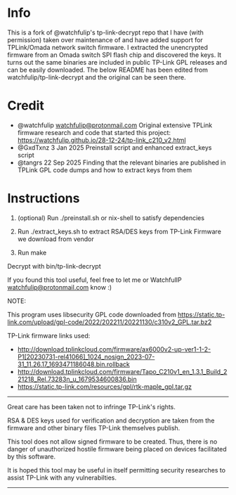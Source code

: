 # Info
This is a fork of @watchfulip's tp-link-decrypt repo that I have (with permission) taken over maintenance of and have added support for TPLink/Omada network switch firmware.
I extracted the unencrypted firmware from an Omada switch SPI flash chip and discovered the keys. It turns out the same binaries are included in public TP-Link GPL releases and can be easily downloaded.
The below README has been edited from watchfulip/tp-link-decrypt and the original can be seen there.

# Credit
- @watchfulip watchfulip@protonmail.com Original extensive TPLink firmware research and code that started this project: https://watchfulip.github.io/28-12-24/tp-link_c210_v2.html
- @GxdTxnz 3 Jan 2025 Preinstall script and enhanced extract_keys script
- @tangrs 22 Sep 2025 Finding that the relevant binaries are published in TPLink GPL code dumps and how to extract keys from them

# Instructions
1.  (optional)  Run ./preinstall.sh or nix-shell to satisfy dependencies

2.  Run ./extract_keys.sh  to extract RSA/DES keys from TP-Link Firmware we download from vendor

3.  Run make

Decrypt with   bin/tp-link-decrypt <fw file>

If you found this tool useful, feel free to let me or WatchfulIP watchfulip@protonmail.com know :)

NOTE:

This program uses libsecurity GPL code downloaded from https://static.tp-link.com/upload/gpl-code/2022/202211/20221130/c310v2_GPL.tar.bz2

TP-Link firmware links used:

- http://download.tplinkcloud.com/firmware/ax6000v2-up-ver1-1-2-P1[20230731-rel41066]_1024_nosign_2023-07-31_11.26.17_1693471186048.bin.rollback
- http://download.tplinkcloud.com/firmware/Tapo_C210v1_en_1.3.1_Build_221218_Rel.73283n_u_1679534600836.bin
- https://static.tp-link.com/resources/gpl/rtk-maple_gpl.tar.gz

-------------------------------------------------------------------------------

Great care has been taken not to infringe TP-Link's rights.

RSA & DES keys used for verification and decryption are taken from the firmware and other binary files TP-Link themselves publish.

This tool does not allow signed firmware to be created.  Thus, there is no danger of unauthorized hostile firmware being placed on devices facilitated by this software.

It is hoped this tool may be useful in itself permitting security researches to assist TP-Link with any vulnerabilties.

-------------------------------------------------------------------------------
